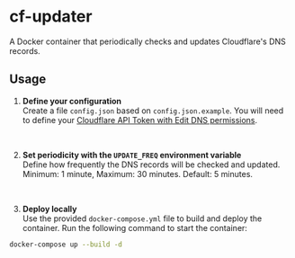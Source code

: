 # cf-updater

A Docker container that periodically checks and updates Cloudflare's DNS records.

## Usage

1. **Define your configuration**  
   Create a file `config.json` based on `config.json.example`. You will need to define your [Cloudflare API Token with Edit DNS permissions](https://developers.cloudflare.com/fundamentals/api/get-started/create-token/).
<br>

2. **Set periodicity with the `UPDATE_FREQ` environment variable**  
   Define how frequently the DNS records will be checked and updated. Minimum: 1 minute, Maximum: 30 minutes. Default: 5 minutes.
<br>

3. **Deploy locally**  
   Use the provided `docker-compose.yml` file to build and deploy the container. Run the following command to start the container:

 ```bash
 docker-compose up --build -d
 ```
